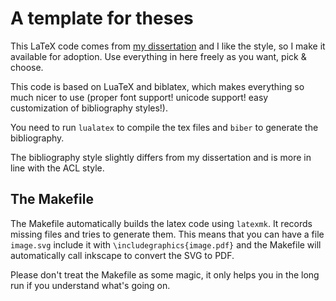 A template for theses
=====================

This LaTeX code comes from 
[my dissertation](https://ediss.sub.uni-hamburg.de/volltexte/2020/10455/pdf/Dissertation.pdf)
and I like the style, so I make it available for adoption.  Use
everything in here freely as you want, pick & choose.

This code is based on LuaTeX and biblatex, which makes everything so
much nicer to use (proper font support! unicode support! easy
customization of bibliography styles!).

You need to run `lualatex` to compile the tex files and `biber` to
generate the bibliography.

The bibliography style slightly differs from my dissertation and is
more in line with the ACL style.

The Makefile
------------

The Makefile automatically builds the latex code using `latexmk`.  It
records missing files and tries to generate them.  This means that you
can have a file `image.svg` include it with
`\includegraphics{image.pdf}` and the Makefile will automatically call
inkscape to convert the SVG to PDF.

Please don't treat the Makefile as some magic, it only helps you in
the long run if you understand what's going on.
